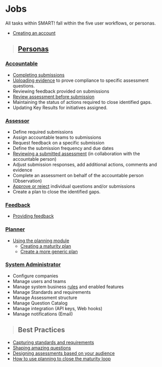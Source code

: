 # Jobs

All tasks within SMART! fall within the five user workflows, or personas.
- [Creating an account](/jobs/create-account.html)  
>## [Personas](/jobs/persona.html)

### [Accountable](/jobs/accountable.html)  

- [Completing submissions](/jobs/completing-an-assessment.html)
- [Uploading evidence](/jobs/upload-evidence.html) to prove compliance to specific assessment questions.
- Reviewing feedback provided on submissions
- [Review assessment before submission](/jobs/acc-review-before-submit.html)
- Maintaining the status of actions required to close identified gaps.
- Updating Key Results for initiatives assigned.
    
### [Assessor](/jobs/assessor.html) 
- Define required submissions
- Assign accountable teams to submissions
- Request feedback on a specific submission
- Define the submission frequency and due dates
- [Reviewing a submitted assessment](/jobs/assessor-review.html) (in collaboration with the accountable person)
- Adjust submission responses, add additional actions, comments and evidence
- Complete an assessment on behalf of the accountable person (Observation)
- [Approve or reject](/jobs/assessor-review.html) individual questions and/or submissions
- Create a plan to close the identified gaps.

### [Feedback](/jobs/feedback.html) 
- [Providing feedback](/jobs/providing-feedback.html)
### [Planner](/jobs/planner.html)
- [Using the planning module](/jobs/planning_module.html)
    - [Creating a maturity plan](/jobs/maturity-plan.html)
    - [Create a more generic plan](/jobs/generic-plan.html) 
### [System Administrator](/jobs/sys-admin.html)
- Configure companies
- Manage users and teams
- Manage system business [rules](/jobs/rule-profiles.html) and enabled features
- Manage Standards and requirements
- Manage Assessment structure
- Manage Question Catalog
- Manage integration (API keys, Web hooks) 
- Manage notifications (Email)


>## Best Practices
- [Capturing standards and requirements](/jobs/best-practice-standards.html)
- [Shaping amazing questions]()
- [Designing assessments based on your audience](/jobs/designing-assessments.html)
- [How to use planning to close the maturity loop]()